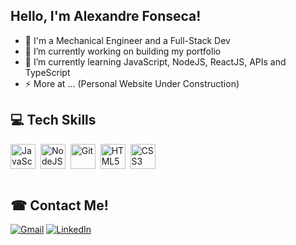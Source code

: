 <h2 align="left">Hello, I'm Alexandre Fonseca!</h2> 

- 💼 I'm a Mechanical Engineer and a Full-Stack Dev
- 🔭 I’m currently working on building my portfolio
- 🌱 I’m currently learning JavaScript, NodeJS, ReactJS, APIs and TypeScript
- ⚡ More at ... (Personal Website Under Construction)

<h2 align="left">💻 Tech Skills</h2>

<div style="display: inline_block">
  <img align="center" title="JavaScript" alt="JavaScript" height="40" width="40" src="https://cdn.jsdelivr.net/gh/devicons/devicon/icons/javascript/javascript-original.svg">&nbsp
  <img align="center" title="NodeJS" alt="NodeJS" height="40" width="40" src="https://cdn.jsdelivr.net/gh/devicons/devicon/icons/nodejs/nodejs-original.svg">&nbsp
  <img align="center" title="Git" alt="Git" height="40" width="40" src="https://cdn.jsdelivr.net/gh/devicons/devicon/icons/git/git-original.svg"">&nbsp
  <img align="center" title="HTML5" alt="HTML5" height="40" width="40" src="https://cdn.jsdelivr.net/gh/devicons/devicon/icons/html5/html5-original.svg">&nbsp
  <img align="center" title="CSS3" alt="CSS3" height="40" width="40" src="https://cdn.jsdelivr.net/gh/devicons/devicon/icons/css3/css3-original.svg">
</div>

<br>

<h2 align="left">☎ Contact Me!</h2>

<div>
  <a href="mailto:amfonseca98@gmail.com"><img alt="Gmail" src="https://img.shields.io/badge/Gmail-D14836?style=for-the-badge&logo=gmail&logoColor=white" target="_blank"></a>
  <a href="https://www.linkedin.com/in/alexandremucarzelfonseca/" target="_blank"><img alt="LinkedIn" src="https://img.shields.io/badge/LinkedIn-0077B5?style=for-the-badge&logo=linkedin&logoColor=white" target="_blank"></a>
</div>

